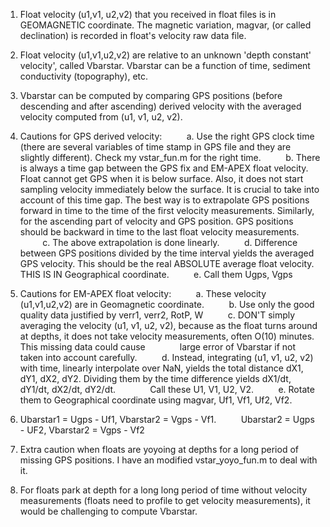 1. Float velocity (u1,v1, u2,v2) that you received in float files is in GEOMAGNETIC coordinate. The magnetic variation, magvar, (or called declination) is recorded in float's velocity raw data file.

2. Float velocity (u1,v1,u2,v2) are relative to an unknown 'depth constant' velocity', called Vbarstar. Vbarstar can be a function of time, sediment conductivity (topography), etc.

3. Vbarstar can be computed by comparing GPS positions (before
descending and after ascending) derived velocity with the averaged
velocity computed from (u1, v1, u2, v2).

4. Cautions for GPS derived velocity:
          a. Use the right GPS clock time (there are several variables of time stamp in GPS file and they are slightly different). Check my vstar_fun.m for the right time.
          b. There is always a time gap between the GPS fix and EM-APEX float velocity. Float cannot get GPS when it is below surface. Also, it does not start sampling velocity immediately below the surface. It is crucial to take into account of this time gap. The best way is to extrapolate GPS positions forward in time to the time of the first velocity measurements. Similarly, for the ascending part of velocity and GPS position. GPS positions should be backward in time to the last float velocity measurements.
          c. The above extrapolation is done linearly.
          d. Difference between GPS positions divided by the time
interval yields the averaged GPS velocity. This should be the real
ABSOLUTE average float velocity. THIS IS IN Geographical coordinate.
          e. Call them Ugps, Vgps

5. Cautions for EM-APEX float velocity:
          a. These velocity (u1,v1,u2,v2) are in Geomagnetic coordinate.
          b. Use only the good quality data justified by verr1, verr2,
RotP, W
          c. DON'T simply averaging the velocity (u1, v1, u2, v2),
because as the float turns around at depths, it does not take velocity
measurements, often O(10) minutes. This missing data could cause
              large error of Vbarstar if not taken into account carefully.
          d. Instead, integrating (u1, v1, u2, v2) with time, linearly
interpolate over NaN, yields the total distance dX1, dY1, dX2, dY2.
Dividing them by the time difference yields dX1/dt, dY1/dt, dX2/dt, dY2/dt.
              Call these U1, V1, U2, V2.
          e. Rotate them to Geographical coordinate using magvar, Uf1,
Vf1, Uf2, Vf2.
6. Ubarstar1 = Ugps - Uf1, Vbarstar2 = Vgps - Vf1.
          Ubarstar2 = Ugps - UF2, Vbarstar2 = Vgps - Vf2

7. Extra caution when floats are yoyoing at depths for a long period of
missing GPS positions. I have an modified vstar_yoyo_fun.m to deal with it.
8. For floats park at depth for a long long period of time without
velocity measurements (floats need to profile to get velocity
measurements), it would be challenging to compute Vbarstar.
